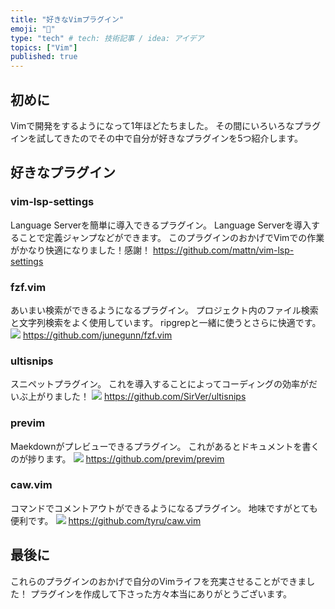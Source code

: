 ```yaml
---
title: "好きなVimプラグイン"
emoji: "🤖"
type: "tech" # tech: 技術記事 / idea: アイデア
topics: ["Vim"]
published: true 
---
```

## 初めに
Vimで開発をするようになって1年ほどたちました。
その間にいろいろなプラグインを試してきたのでその中で自分が好きなプラグインを5つ紹介します。

## 好きなプラグイン
### vim-lsp-settings
Language Serverを簡単に導入できるプラグイン。
Language Serverを導入することで定義ジャンプなどができます。
このプラグインのおかげでVimでの作業がかなり快適になりました！感謝！
https://github.com/mattn/vim-lsp-settings

### fzf.vim
あいまい検索ができるようになるプラグイン。
プロジェクト内のファイル検索と文字列検索をよく使用しています。
ripgrepと一緒に使うとさらに快適です。
![](https://storage.googleapis.com/zenn-user-upload/q7e1irjx7910dhk6z8kougodzrxg)
https://github.com/junegunn/fzf.vim

### ultisnips
スニペットプラグイン。
これを導入することによってコーディングの効率がだいぶ上がりました！
![](https://storage.googleapis.com/zenn-user-upload/ue9h5pv0y2r2ln05g7ged8dwo9t4)
https://github.com/SirVer/ultisnips

### previm
Maekdownがプレビューできるプラグイン。
これがあるとドキュメントを書くのが捗ります。
![](https://storage.googleapis.com/zenn-user-upload/alqsuwqphhe34e8kn3p41qy9s240)
https://github.com/previm/previm

### caw.vim
コマンドでコメントアウトができるようになるプラグイン。
地味ですがとても便利です。
![](https://storage.googleapis.com/zenn-user-upload/vossaft6gqm7iy5i57d804sqnsgh)
https://github.com/tyru/caw.vim

## 最後に
これらのプラグインのおかげで自分のVimライフを充実させることができました！
プラグインを作成して下さった方々本当にありがとうございます。
